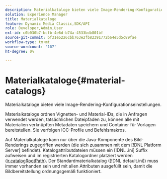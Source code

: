 ```yaml
---
description: Materialkataloge bieten viele Image-Rendering-Konfigurationseinstellungen.
solution: Experience Manager
title: Materialkataloge
feature: Dynamic Media Classic,SDK/API
role: Developer,Admin,User
exl-id: c0b030b7-bcfb-4e6d-b74a-4533bdb801bf
source-git-commit: bf31e5226cbb763e2fb82391772b64e5d5c89fae
workflow-type: tm+mt
source-wordcount: '107'
ht-degree: 0%

---
```


# Materialkataloge{#material-catalogs}

Materialkataloge bieten viele Image-Rendering-Konfigurationseinstellungen.

Materialkataloge ordnen Vignetten- und Material-IDs, die in Anfragen verwendet werden, tatsächlichen Dateipfaden zu, können alle mit Materialien verknüpften Metadaten speichern und Container für Vorlagen bereitstellen. Sie verfolgen ICC-Profile und Befehlsmakros.

Auf Materialkataloge kann nur über die Java-Komponente des Bild-Renderings zugegriffen werden (die sich zusammen mit dem [!DNL Platform Server] befindet). Katalogattributdateien müssen ein [!DNL .ini] Suffix aufweisen und im registrierten Katalogordner platziert werden ([ir.catalogRootPath](../../../../../../ir-api/server-admin/image-rendering-api-ref/c-ir-server-administration/c-ir-configuration-settings-reference/c-ir-catalog-folder.md#concept-1c1d308112054bb99e3895c3fb8ca5f7)). Der Standardmaterialkatalog ([!DNL default.ini]) muss immer vorhanden sein und mit allen Attributen ausgefüllt sein, damit die Bildbereitstellung ordnungsgemäß funktioniert.
